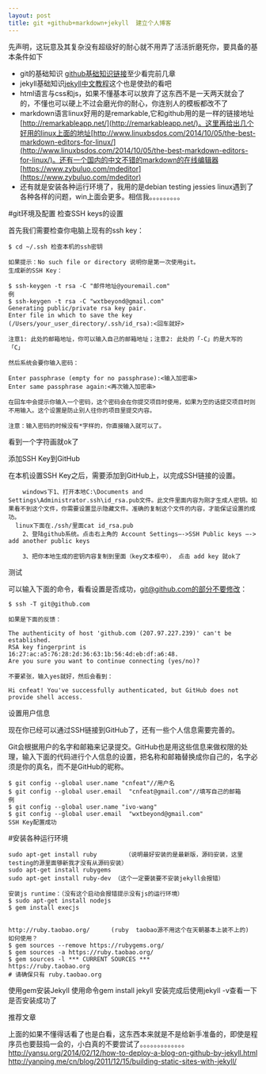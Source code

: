 ```yaml
---
layout: post
title: git +github+markdown+jekyll  建立个人博客
---
```




先声明，这玩意及其复杂没有超级好的耐心就不用弄了活活折磨死你，要具备的基本条件如下

- git的基础知识 [github基础知识链接](http://git-scm.com/book/zh/v1)至少看完前几章
- jekyll基础知识[jekyll中文教程](http://git-scm.com/book/zh/v1)这个也是使劲的看吧
- html语言与css和js，如果不懂基本可以放弃了这东西不是一天两天就会了的，不懂也可以硬上不过会磨光你的耐心，你连别人的模板都改不了
- markdown语言linux好用的是remarkable,它和github用的是一样的链接地址[http://remarkableapp.net/](http://remarkableapp.net/)。这里再给出几个好用的linux上面的地址[http://www.linuxbsdos.com/2014/10/05/the-best-markdown-editors-for-linux/](http://www.linuxbsdos.com/2014/10/05/the-best-markdown-editors-for-linux/)。还有一个国内的中文不错的markdown的在线编辑器[https://www.zybuluo.com/mdeditor](https://www.zybuluo.com/mdeditor)
- 还有就是安装各种运行环境了，我用的是debian testing jessies linux遇到了各种各样的问题，win上面会更多。相信我。。。。。。。。。

#git环境及配置
检查SSH keys的设置

首先我们需要检查你电脑上现有的ssh key：

```
$ cd ~/.ssh 检查本机的ssh密钥

如果提示：No such file or directory 说明你是第一次使用git。
生成新的SSH Key：

$ ssh-keygen -t rsa -C "邮件地址@youremail.com"
例
$ ssh-keygen -t rsa -C "wxtbeyond@gmail.com"
Generating public/private rsa key pair.
Enter file in which to save the key (/Users/your_user_directory/.ssh/id_rsa):<回车就好>

注意1: 此处的邮箱地址，你可以输入自己的邮箱地址；注意2: 此处的「-C」的是大写的「C」

然后系统会要你输入密码：

Enter passphrase (empty for no passphrase):<输入加密串>
Enter same passphrase again:<再次输入加密串>

在回车中会提示你输入一个密码，这个密码会在你提交项目时使用，如果为空的话提交项目时则不用输入。这个设置是防止别人往你的项目里提交内容。

注意：输入密码的时候没有*字样的，你直接输入就可以了。
```
看到一个字符画就ok了

添加SSH Key到GitHub

在本机设置SSH Key之后，需要添加到GitHub上，以完成SSH链接的设置。

```
    windows下1、打开本地C:\Documents and Settings\Administrator.ssh\id_rsa.pub文件。此文件里面内容为刚才生成人密钥。如果看不到这个文件，你需要设置显示隐藏文件。准确的复制这个文件的内容，才能保证设置的成功。
  linux下面在./ssh/里面cat id_rsa.pub
    2、登陆github系统。点击右上角的 Account Settings—->SSH Public keys —-> add another public keys

    3、把你本地生成的密钥内容复制到里面（key文本框中）， 点击 add key 就ok了
```

测试

可以输入下面的命令，看看设置是否成功，git@github.com的部分不要修改：

```
$ ssh -T git@github.com

如果是下面的反馈：

The authenticity of host 'github.com (207.97.227.239)' can't be established.
RSA key fingerprint is 16:27:ac:a5:76:28:2d:36:63:1b:56:4d:eb:df:a6:48.
Are you sure you want to continue connecting (yes/no)?

不要紧张，输入yes就好，然后会看到：

Hi cnfeat! You've successfully authenticated, but GitHub does not provide shell access.
```

设置用户信息

现在你已经可以通过SSH链接到GitHub了，还有一些个人信息需要完善的。

Git会根据用户的名字和邮箱来记录提交。GitHub也是用这些信息来做权限的处理，输入下面的代码进行个人信息的设置，把名称和邮箱替换成你自己的，名字必须是你的真名，而不是GitHub的昵称。

```
$ git config --global user.name "cnfeat"//用户名
$ git config --global user.email  "cnfeat@gmail.com"//填写自己的邮箱
例
$ git config --global user.name "ivo-wang"
$ git config --global user.email  "wxtbeyond@gmail.com"
SSH Key配置成功

```




#安装各种运行环境

``` 
sudo apt-get install ruby        （说明最好安装的是最新版，源码安装，这里testing的源里面够新我才没有从源码安装）
sudo apt-get install rubygems
sudo apt-get install ruby-dev （这个一定要装要不安装jekyll会报错）

安装js runtime：（没有这个启动会报错提示没有js的运行环境）
$ sudo apt-get install nodejs 
$ gem install execjs


http://ruby.taobao.org/      (ruby  taobao源不用这个在天朝基本上装不上的)
如何使用？
$ gem sources --remove https://rubygems.org/ 
$ gem sources -a https://ruby.taobao.org/ 
$ gem sources -l *** CURRENT SOURCES *** 
https://ruby.taobao.org 
# 请确保只有 ruby.taobao.org 
```
使用gem安装Jekyll
使用命令gem install jekyll
安装完成后使用jekyll -v查看一下是否安装成功了


推荐文章


上面的如果不懂得话看了也是白看，这东西本来就是不是给新手准备的，即使是程序员也要鼓捣一会的，小白真的不要尝试了。。。。。。。。。。。。。
http://yansu.org/2014/02/12/how-to-deploy-a-blog-on-github-by-jekyll.html
http://yanping.me/cn/blog/2011/12/15/building-static-sites-with-jekyll/
